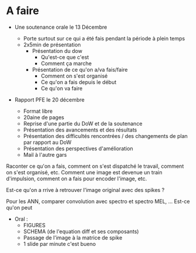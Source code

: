 # A faire

- Une soutenance orale le 13 Décembre
    - Porte surtout sur ce qui a été fais pendant la période à plein temps
    - 2x5min de présentation
        - Présentation du dow
            - Qu'est-ce que c'est
            - Comment ça marche
        - Présentation de ce qu'on a/va fais/faire
            - Comment on s'est organisé
            - Ce qu'on a fais depuis le début
            - Ce qu'on va faire

- Rapport PFE le 20 décembre
    - Format libre
    - 20aine de pages
    - Reprise d'une partie du DoW et de la soutenance
    - Présentation des avancements et des résultats 
    - Présentation des difficultés rencontrées / des changements de plan par rapport au DoW
    - Présentation des perspectives d'amélioration
    - Mail à l'autre gars 


Raconter ce qu'on a fais, comment on s'est dispatché le travail, comment on s'est organisé, etc.
Comment une image est devenue un train d'impulsion, comment on a fais pour encoder l'image, etc.

Est-ce qu'on a rrive à retrouver l'image original avec des spikes ?


Pour les ANN, comparer convolution avec spectro et spectro MEL, ... 
Est-ce qu'on peut


- Oral : 
    - FIGURES
    - SCHEMA (de l'equation diff et ses composants)
    - Passage de l'image à la matrice de spike
    - 1 slide par minute c'est bueno
